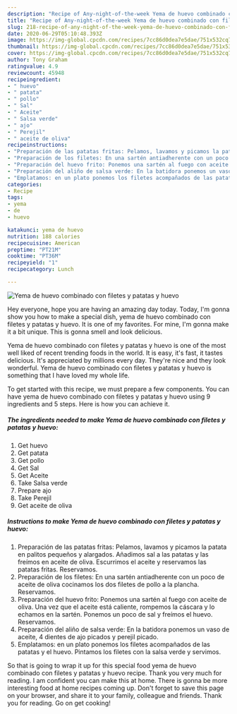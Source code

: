 ```yaml
---
description: "Recipe of Any-night-of-the-week Yema de huevo combinado con filetes y patatas y huevo"
title: "Recipe of Any-night-of-the-week Yema de huevo combinado con filetes y patatas y huevo"
slug: 218-recipe-of-any-night-of-the-week-yema-de-huevo-combinado-con-filetes-y-patatas-y-huevo
date: 2020-06-29T05:10:48.393Z
image: https://img-global.cpcdn.com/recipes/7cc86d0dea7e5dae/751x532cq70/yema-de-huevo-combinado-con-filetes-y-patatas-y-huevo-foto-principal.jpg
thumbnail: https://img-global.cpcdn.com/recipes/7cc86d0dea7e5dae/751x532cq70/yema-de-huevo-combinado-con-filetes-y-patatas-y-huevo-foto-principal.jpg
cover: https://img-global.cpcdn.com/recipes/7cc86d0dea7e5dae/751x532cq70/yema-de-huevo-combinado-con-filetes-y-patatas-y-huevo-foto-principal.jpg
author: Tony Graham
ratingvalue: 4.9
reviewcount: 45948
recipeingredient:
- " huevo"
- " patata"
- " pollo"
- " Sal"
- " Aceite"
- " Salsa verde"
- " ajo"
- " Perejil"
- " aceite de oliva"
recipeinstructions:
- "Preparación de las patatas fritas: Pelamos, lavamos y picamos la patata en palitos pequeños y alargados. Añadimos sal a las patatas y las freímos en aceite de oliva. Escurrimos el aceite y reservamos las patatas fritas. Reservamos."
- "Preparación de los filetes: En una sartén antiadherente con un poco de aceite de oliva cocinamos los dos filetes de pollo a la plancha. Reservamos."
- "Preparación del huevo frito: Ponemos una sartén al fuego con aceite de oliva. Una vez que el aceite está caliente, rompemos la cáscara y lo echamos en la sartén. Ponemos un poco de sal y freímos el huevo. Reservamos."
- "Preparación del aliño de salsa verde: En la batidora ponemos un vaso de aceite, 4 dientes de ajo picados y perejil picado."
- "Emplatamos: en un plato ponemos los filetes acompañados de las patatas y el huevo. Pintamos los filetes con la salsa verde y servimos."
categories:
- Recipe
tags:
- yema
- de
- huevo

katakunci: yema de huevo 
nutrition: 188 calories
recipecuisine: American
preptime: "PT21M"
cooktime: "PT36M"
recipeyield: "1"
recipecategory: Lunch

---
```



![Yema de huevo combinado con filetes y patatas y huevo](https://img-global.cpcdn.com/recipes/7cc86d0dea7e5dae/751x532cq70/yema-de-huevo-combinado-con-filetes-y-patatas-y-huevo-foto-principal.jpg)

Hey everyone, hope you are having an amazing day today. Today, I'm gonna show you how to make a special dish, yema de huevo combinado con filetes y patatas y huevo. It is one of my favorites. For mine, I'm gonna make it a bit unique. This is gonna smell and look delicious.

Yema de huevo combinado con filetes y patatas y huevo is one of the most well liked of recent trending foods in the world. It is easy, it's fast, it tastes delicious. It's appreciated by millions every day. They're nice and they look wonderful. Yema de huevo combinado con filetes y patatas y huevo is something that I have loved my whole life.




To get started with this recipe, we must prepare a few components. You can have yema de huevo combinado con filetes y patatas y huevo using 9 ingredients and 5 steps. Here is how you can achieve it.

<!--inarticleads1-->

##### The ingredients needed to make Yema de huevo combinado con filetes y patatas y huevo:

1. Get  huevo
1. Get  patata
1. Get  pollo
1. Get  Sal
1. Get  Aceite
1. Take  Salsa verde
1. Prepare  ajo
1. Take  Perejil
1. Get  aceite de oliva




<!--inarticleads2-->

##### Instructions to make Yema de huevo combinado con filetes y patatas y huevo:

1. Preparación de las patatas fritas: Pelamos, lavamos y picamos la patata en palitos pequeños y alargados. Añadimos sal a las patatas y las freímos en aceite de oliva. Escurrimos el aceite y reservamos las patatas fritas. Reservamos.
1. Preparación de los filetes: En una sartén antiadherente con un poco de aceite de oliva cocinamos los dos filetes de pollo a la plancha. Reservamos.
1. Preparación del huevo frito: Ponemos una sartén al fuego con aceite de oliva. Una vez que el aceite está caliente, rompemos la cáscara y lo echamos en la sartén. Ponemos un poco de sal y freímos el huevo. Reservamos.
1. Preparación del aliño de salsa verde: En la batidora ponemos un vaso de aceite, 4 dientes de ajo picados y perejil picado.
1. Emplatamos: en un plato ponemos los filetes acompañados de las patatas y el huevo. Pintamos los filetes con la salsa verde y servimos.




So that is going to wrap it up for this special food yema de huevo combinado con filetes y patatas y huevo recipe. Thank you very much for reading. I am confident you can make this at home. There is gonna be more interesting food at home recipes coming up. Don't forget to save this page on your browser, and share it to your family, colleague and friends. Thank you for reading. Go on get cooking!
